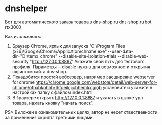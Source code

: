 # dnshelper
Бот для автоматического заказа товара в dns-shop.ru
dns-shop.ru bot rtx3000

Как испльзовать:

1. Браузер Chrome, ярлык для запуска "C:\Program Files (x86)\Google\Chrome\Application\chrome.exe" --user-data-dir="D:/temp_chrome" --disable-site-isolation-trials --disable-web-security "http://127.0.0.1:8887" Укажите свой путь для тестового профиля. Параметры --disable нужны для возможности открытия скриптом сайта dns-shop.
2. Понадобится простой вебсервер, например расширение webserver for chrome 
https://chrome.google.com/webstore/detail/web-server-for-chrome/ofhbbkphhbklhfoeikjpcbhemlocgigb
установите и укажите в настройках папку с файлом index.html
3. В браузере открыть http://127.0.0.1:8887 и указать в шапке урл товара, нажать кнопку "начать поиск".


PS> Выложен в ознакомительных целях, автор не несет отвественности за применение скрипта третьими лицами.
